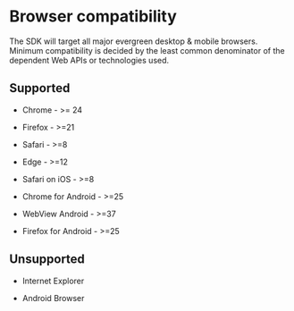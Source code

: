 # Browser compatibility

The SDK will target all major evergreen desktop & mobile browsers. Minimum compatibility is decided by the least common denominator of the dependent Web APIs or technologies used.

## Supported

- Chrome - >= 24

- Firefox - >=21

- Safari - >=8

- Edge - >=12

- Safari on iOS - >=8

- Chrome for Android - >=25

- WebView Android - >=37

- Firefox for Android - >=25

## Unsupported

- Internet Explorer

- Android Browser
